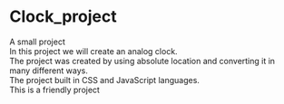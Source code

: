 # Clock_project

A small project<br>
In this project we will create an analog clock.<br>
The project was created by using absolute location and converting it in many different ways.<br>
The project built in CSS and JavaScript languages.<br>
This is a friendly project
